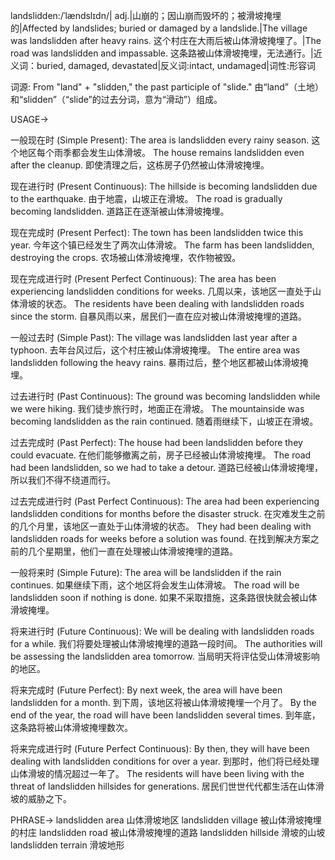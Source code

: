 landslidden:/ˈlændslɪdn/| adj.|山崩的；因山崩而毁坏的；被滑坡掩埋的|Affected by landslides; buried or damaged by a landslide.|The village was landslidden after heavy rains.  这个村庄在大雨后被山体滑坡掩埋了。|The road was landslidden and impassable. 这条路被山体滑坡掩埋，无法通行。|近义词：buried, damaged, devastated|反义词:intact, undamaged|词性:形容词

词源:  From "land" + "slidden," the past participle of "slide."  由“land”（土地）和“slidden”（“slide”的过去分词，意为“滑动”）组成。


USAGE->

一般现在时 (Simple Present):
The area is landslidden every rainy season.  这个地区每个雨季都会发生山体滑坡。
The house remains landslidden even after the cleanup.  即使清理之后，这栋房子仍然被山体滑坡掩埋。


现在进行时 (Present Continuous):
The hillside is becoming landslidden due to the earthquake. 由于地震，山坡正在滑坡。
The road is gradually becoming landslidden. 道路正在逐渐被山体滑坡掩埋。


现在完成时 (Present Perfect):
The town has been landslidden twice this year.  今年这个镇已经发生了两次山体滑坡。
The farm has been landslidden, destroying the crops.  农场被山体滑坡掩埋，农作物被毁。


现在完成进行时 (Present Perfect Continuous):
The area has been experiencing landslidden conditions for weeks.  几周以来，该地区一直处于山体滑坡的状态。
The residents have been dealing with landslidden roads since the storm.  自暴风雨以来，居民们一直在应对被山体滑坡掩埋的道路。



一般过去时 (Simple Past):
The village was landslidden last year after a typhoon.  去年台风过后，这个村庄被山体滑坡掩埋。
The entire area was landslidden following the heavy rains.  暴雨过后，整个地区都被山体滑坡掩埋。


过去进行时 (Past Continuous):
The ground was becoming landslidden while we were hiking.  我们徒步旅行时，地面正在滑坡。
The mountainside was becoming landslidden as the rain continued.  随着雨继续下，山坡正在滑坡。



过去完成时 (Past Perfect):
The house had been landslidden before they could evacuate.  在他们能够撤离之前，房子已经被山体滑坡掩埋。
The road had been landslidden, so we had to take a detour.  道路已经被山体滑坡掩埋，所以我们不得不绕道而行。


过去完成进行时 (Past Perfect Continuous):
The area had been experiencing landslidden conditions for months before the disaster struck.  在灾难发生之前的几个月里，该地区一直处于山体滑坡的状态。
They had been dealing with landslidden roads for weeks before a solution was found. 在找到解决方案之前的几个星期里，他们一直在处理被山体滑坡掩埋的道路。


一般将来时 (Simple Future):
The area will be landslidden if the rain continues.  如果继续下雨，这个地区将会发生山体滑坡。
The road will be landslidden soon if nothing is done.  如果不采取措施，这条路很快就会被山体滑坡掩埋。


将来进行时 (Future Continuous):
We will be dealing with landslidden roads for a while.  我们将要处理被山体滑坡掩埋的道路一段时间。
The authorities will be assessing the landslidden area tomorrow.  当局明天将评估受山体滑坡影响的地区。


将来完成时 (Future Perfect):
By next week, the area will have been landslidden for a month.  到下周，该地区将被山体滑坡掩埋一个月了。
By the end of the year, the road will have been landslidden several times.  到年底，这条路将被山体滑坡掩埋数次。


将来完成进行时 (Future Perfect Continuous):
By then, they will have been dealing with landslidden conditions for over a year. 到那时，他们将已经处理山体滑坡的情况超过一年了。
The residents will have been living with the threat of landslidden hillsides for generations. 居民们世世代代都生活在山体滑坡的威胁之下。


PHRASE->
landslidden area  山体滑坡地区
landslidden village  被山体滑坡掩埋的村庄
landslidden road  被山体滑坡掩埋的道路
landslidden hillside  滑坡的山坡
landslidden terrain  滑坡地形

